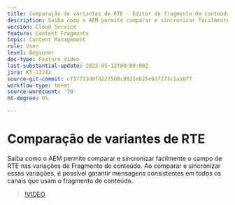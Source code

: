 ```yaml
---
title: Comparação de variantes de RTE - Editor de fragmento de conteúdo
description: Saiba como o AEM permite comparar e sincronizar facilmente o campo de RTE nas variações de Fragmento de conteúdo. Ao comparar e sincronizar essas variações, é possível garantir mensagens consistentes em todos os canais que usam o fragmento de conteúdo.
version: Cloud Service
feature: Content Fragments
topic: Content Management
role: User
level: Beginner
doc-type: Feature Video
last-substantial-update: 2023-05-12T00:00:00Z
jira: KT-13242
source-git-commit: cf37733d0fd22d560c8021eb25e6df273c1a16f7
workflow-type: tm+mt
source-wordcount: '79'
ht-degree: 0%

---
```



# Comparação de variantes de RTE

Saiba como o AEM permite comparar e sincronizar facilmente o campo de RTE nas variações de Fragmento de conteúdo. Ao comparar e sincronizar essas variações, é possível garantir mensagens consistentes em todos os canais que usam o fragmento de conteúdo.

>[!VIDEO](https://video.tv.adobe.com/v/3419314/?learn=on)
